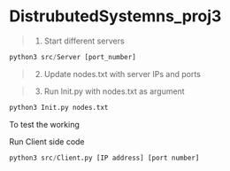 # DistrubutedSystemns_proj3

> 1. Start different servers

```python
python3 src/Server [port_number]
```

> 2. Update nodes.txt with server IPs and ports

> 3. Run Init.py with nodes.txt as argument

```python
python3 Init.py nodes.txt
```

To test the working

Run Client side code


```python
python3 src/Client.py [IP address] [port number]
```
